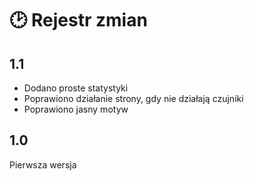 # 🕑 Rejestr zmian

## 1.1

- Dodano proste statystyki
- Poprawiono działanie strony, gdy nie działają czujniki
- Poprawiono jasny motyw

## 1.0

Pierwsza wersja
